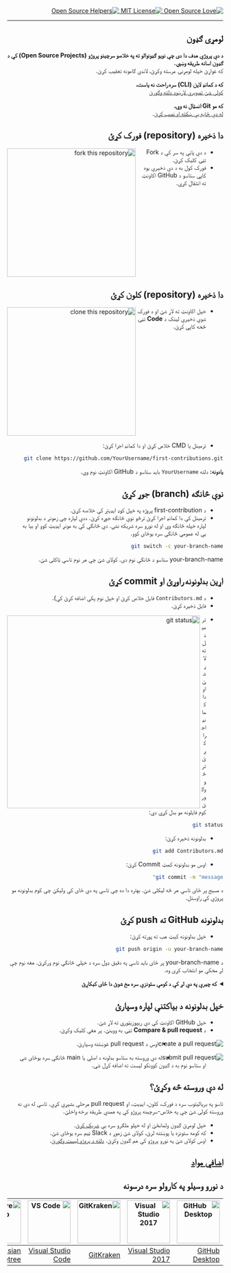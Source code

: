 <div dir="rtl" lang="ps">

<a href="https://github.com/ellerbrock/open-source-badges/">
  <img src="https://badges.frapsoft.com/os/v1/open-source.svg?v=103" alt="Open Source Love" />
</a>
<a href="https://opensource.org/licenses/MIT">
  <img src="https://img.shields.io/badge/License-MIT-green.svg" alt="MIT License" />
</a>
<a href="https://www.codetriage.com/roshanjossey/first-contributions">
  <img src="https://www.codetriage.com/roshanjossey/first-contributions/badges/users.svg" alt="Open Source Helpers" />
</a>

---

## لومړی ګډون

**د دې پروژې هدف دا دی چې نویو ګډونوالو ته په خلاصو سرچینو پروژو (Open Source Projects) کې د ګډون اسانه طریقه وښيي.**  
که غواړئ خپله لومړنۍ مرسته وکړئ، لاندې ګامونه تعقیب کړئ.

**که د کمانډ لاین (CLI) سره راحت نه یاست،**  
[کولی شئ تصویري لارښود دلته وګورئ](https://github.com/firstcontributions/first-contributions#tutorials-using-other-tools)

**که مو Git انسټال نه وي،**  
[له دې ځایه یې ښکته او نصب کړئ](https://help.github.com/articles/set-up-git/).

## دا ذخیره (repository) فورک کړئ

<img align="left" width="300" src="https://firstcontributions.github.io/assets/Readme/fork.png" alt="fork this repository" />

- د دې پاڼې په سر کې د Fork تڼۍ کلیک کړئ.
- فورک کول به د دې ذخیرې یوه کاپي ستاسو د GitHub اکاونټ ته انتقال کړي.

<br clear="all"/>

## دا ذخیره (repository) کلون کړئ

<img align="left" width="300" src="https://firstcontributions.github.io/assets/Readme/clone.png" alt="clone this repository" />

- خپل اکاونټ ته لاړ شئ او د فورک شوې ذخیرې لینک د **Code** تڼۍ څخه کاپي کړئ.

<br clear="all"/>

- ترمینل یا CMD خلاص کړئ او دا کمانډ اجرا کړئ:

```bash
git clone https://github.com/YourUsername/first-contributions.git
```

**یادونه:** دلته `YourUsername` باید ستاسو د GitHub اکاونټ نوم وي.

## نوې څانګه (branch) جوړ کړئ

- د first-contribution پروژه په خپل کوډ ایډیټر کې خلاصه کړئ.
- ترمینل کې دا کمانډ اجرا کړئ ترڅو نوې څانګه جوړه کړئ. ددې لپاره چې زمونږ د بدلونونو لپاره خپله څانګه وي او له نورو سره شریکه نشي. دې څانګې کې به مونږ ایډیټ کوو او بیا به یې له عمومي څانګې سره یوځای کوو.

```bash
git switch -c your-branch-name
```

your-branch-name ستاسو د څانګې نوم دی. کولای شئ چې هر نوم تاسې ټاکلی شئ.

## اړین بدلونونه راوړئ او commit کړئ

- د `Contributors.md` فایل خلاص کړئ او خپل نوم پکې اضافه کړئ کې).
- فایل ذخیره کړئ.

<img align="left" width="450" src="https://firstcontributions.github.io/assets/Readme/git-status.png" alt="git status" />

- ترمینل ته لاړ شئ او دا کمانډ اجرا کړئ ترڅو وګورئ کوم فایلونه مو بدل کړي دي:

```bash
git status
```

- بدلونونه ذخیره کړئ:

```bash
git add Contributors.md
```

- اوس مو بدلونونه کمټ Commit کړئ:

```bash
git commit -m "message"
```

د مسیج پر ځای تاسې هر څه لیکلی شئ. بهتره دا ده چې تاسې په دې ځای کې ولیکئ چې کوم بدلونونه مو پروژې کې راوستل.

## بدلونونه GitHub ته push کړئ

- خپل بدلونونه کیټ هب ته پورته کړئ:

```bash
git push origin -u your-branch-name
```

د your-branch-name پر ځای باید تاسې په دقیق ډول سره د خپلې څانګې نوم ورکړئ. هغه نوم چې لږ مخکې مو انتخاب کړی وه.

<details align="right" dir="rtl">
<summary><strong>که چېرې په دې لړ کې د کومې ستونزې سره مخ شوئ دا ځای کېکاږئ</strong></summary>

که چېرته ستاسې ستونزه داسي وي.

<div dir="ltr">
<pre>
remote: Support for password authentication was removed on August 13, 2021. Please use a personal access token instead.
remote: Please see https://github.blog/2020-12-15-token-authentication-requirements-for-git-operations/ for more information.
fatal: Authentication failed for 'https://github.com/&lt;your-username&gt;/first-contributions.git/
</pre>
<div>

[نو بیا دلته زده کړئ چې دا ستونزه څنګه حل کړئ](https://docs.github.com/en/authentication/connecting-to-github-with-ssh/adding-a-new-ssh-key-to-your-github-account)

</details>

## خپل بدلونونه د بیاکتنې لپاره وسپارئ

- خپل GitHub اکاونټ کې دې ریپوزیټوري ته لاړ شئ.
- د **Compare & pull request** تڼۍ به ووینئ. پر هغې کلیک وکړئ.

<img style="float: right;" src="https://firstcontributions.github.io/assets/Readme/compare-and-pull.png" alt="create a pull request" />

- اوس د pull request غوښتنه وسپارئ.

<img style="float: right;" src="https://firstcontributions.github.io/assets/Readme/submit-pull-request.png" alt="submit pull request" />

- له دې وروسته به ستاسو بدلونه د اصلي یا main څانګې سره یوځای شي او ستاسو نوم به د ګډون کوونکو لیست ته اضافه کړل شي.

## له دې وروسته څه وکړئ؟

تاسو په بریالیتوب سره د فورک، کلون، ایډیټ، او pull request مرحلې بشپړې کړې. تاسې له دې نه وروسته کولی شئ چې په خلاص-سرچېنه پروژو کې په همدې طریقه برخه واخلئ.

- خپل لومړئ ګډون ولمانځئ او له خپلو ملګرو سره یې [شریک کړئ](https://firstcontributions.github.io/#social-share).
- که کومه ستونزه یا پوښتنه لرئ، کولای شئ زموږ د Slack ټیم سره یوځای شئ.
- اوس کولای شئ په نورو پروژو کې هم ګډون وکړئ. [دلته د پروژو لیست وګورئ](https://firstcontributions.github.io/#project-list).

## <a href="additional-material/git_workflow_scenarios/additional-material.md">اضافي مواد</a>

## د نورو وسیلو په کارولو سره درسونه

| <a href="gui-tool-tutorials/github-desktop-tutorial.md"><img alt="GitHub Desktop" src="https://desktop.github.com/images/desktop-icon.svg" width="100"></a> | <a href="gui-tool-tutorials/github-windows-vs2017-tutorial.md"><img alt="Visual Studio 2017" src="https://upload.wikimedia.org/wikipedia/commons/c/cd/Visual_Studio_2017_Logo.svg" width="100"></a> | <a href="gui-tool-tutorials/gitkraken-tutorial.md"><img alt="GitKraken" src="https://firstcontributions.github.io/assets/gui-tool-tutorials/gitkraken-tutorial/gk-icon.png" width="100"></a> | <a href="gui-tool-tutorials/github-windows-vs-code-tutorial.md"><img alt="VS Code" src="https://upload.wikimedia.org/wikipedia/commons/1/1c/Visual_Studio_Code_1.35_icon.png" width=100></a> | <a href="gui-tool-tutorials/sourcetree-macos-tutorial.md"><img alt="Sourcetree App" src="https://wac-cdn.atlassian.com/dam/jcr:81b15cde-be2e-4f4a-8af7-9436f4a1b431/Sourcetree-icon-blue.svg" width=100></a> | <a href="gui-tool-tutorials/github-windows-intellij-tutorial.md"><img alt="IntelliJ IDEA" src="https://upload.wikimedia.org/wikipedia/commons/thumb/9/9c/IntelliJ_IDEA_Icon.svg/512px-IntelliJ_IDEA_Icon.svg.png" width=100></a> |
| ----------------------------------------------------------------------------------------------------------------------------------------------------------- | --------------------------------------------------------------------------------------------------------------------------------------------------------------------------------------------------- | -------------------------------------------------------------------------------------------------------------------------------------------------------------------------------------------- | -------------------------------------------------------------------------------------------------------------------------------------------------------------------------------------------- | ------------------------------------------------------------------------------------------------------------------------------------------------------------------------------------------------------------ | -------------------------------------------------------------------------------------------------------------------------------------------------------------------------------------------------------------------------------- |
| [GitHub Desktop](gui-tool-tutorials/github-desktop-tutorial.md)                                                                                             | [Visual Studio 2017](gui-tool-tutorials/github-windows-vs2017-tutorial.md)                                                                                                                          | [GitKraken](gui-tool-tutorials/gitkraken-tutorial.md)                                                                                                                                        | [Visual Studio Code](gui-tool-tutorials/github-windows-vs-code-tutorial.md)                                                                                                                  | [Atlassian Sourcetree](gui-tool-tutorials/sourcetree-macos-tutorial.md)                                                                                                                                      | [IntelliJ IDEA](gui-tool-tutorials/github-windows-intellij-tutorial.md)                                                                                                                                                          |

</div>